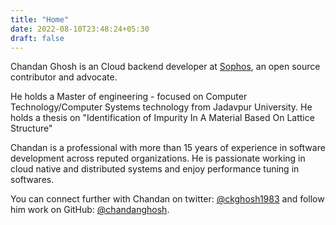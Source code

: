 ```yaml
---
title: "Home"
date: 2022-08-10T23:48:24+05:30
draft: false
---
```


Chandan Ghosh is an Cloud backend developer at [Sophos](https://sophos.com), an open source contributor and advocate.

He holds a Master of engineering - focused on Computer Technology/Computer Systems technology from Jadavpur University. He holds a thesis on "Identification of Impurity In A Material Based On Lattice Structure"

Chandan is a professional with more than 15 years of experience in software development across reputed organizations. He is passionate working in cloud native and distributed systems and enjoy performance tuning in softwares.

You can connect further with Chandan on twitter: [@ckghosh1983](https://twitter.com/ckghosh1983) and follow him work on GitHub: [@chandanghosh](https://github.com/chandanghosh).
